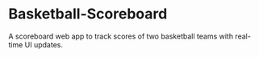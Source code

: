 # Basketball-Scoreboard
A scoreboard web app to track scores of two basketball teams with real-time UI updates.
